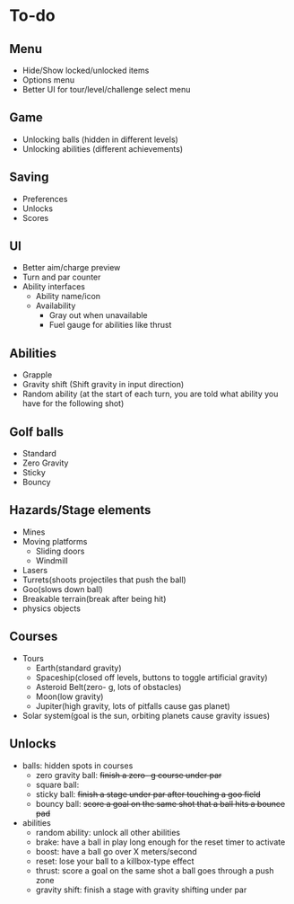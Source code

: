 # To-do

## Menu
- Hide/Show locked/unlocked items
- Options menu
- Better UI for tour/level/challenge select menu

## Game
- Unlocking balls (hidden in different levels)
- Unlocking abilities (different achievements)

## Saving
- Preferences
- Unlocks
- Scores

## UI
- Better aim/charge preview
- Turn and par counter
- Ability interfaces
	- Ability name/icon
	- Availability
		- Gray out when unavailable
		- Fuel gauge for abilities like thrust

## Abilities
- Grapple
- Gravity shift (Shift gravity in input direction)
- Random ability (at the start of each turn, you are told what ability you have for the following shot)

## Golf balls
- Standard
- Zero Gravity
- Sticky
- Bouncy

## Hazards/Stage elements
- Mines
- Moving platforms
	- Sliding doors
	- Windmill
- Lasers
- Turrets(shoots projectiles that push the ball)
- Goo(slows down ball)
- Breakable terrain(break after being hit)
- physics objects

## Courses
- Tours
	- Earth(standard gravity)
	- Spaceship(closed off levels, buttons to toggle artificial gravity)
	- Asteroid Belt(zero- g, lots of obstacles)
	- Moon(low gravity)
	- Jupiter(high gravity, lots of pitfalls cause gas planet)
- Solar system(goal is the sun, orbiting planets cause gravity issues)

## Unlocks
- balls: hidden spots in courses
	- zero gravity ball: ~~finish a zero- g course under par~~
	- square ball: 
	- sticky ball: ~~finish a stage under par after touching a goo field~~
	- bouncy ball: ~~score a goal on the same shot that a ball hits a bounce pad~~
- abilities
	- random ability: unlock all other abilities
	- brake: have a ball in play long enough for the reset timer to activate
	- boost: have a ball go over X meters/second
	- reset: lose your ball to a killbox-type effect
	- thrust: score a goal on the same shot a ball goes through a push zone
	- gravity shift: finish a stage with gravity shifting under par